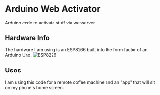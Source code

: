 # Arduino Web Activator
Arduino code to activate stuff via webserver.
## Hardware Info
The hardware I am using is an ESP8266 built into the form factor of an Arduino Uno.
![ESP8226](https://images-na.ssl-images-amazon.com/images/I/61FPQpcviUL._SL1010_.jpg "ESP8266")
## Uses
I am using this code for a remote coffee machine and an "app" that will sit on my phone's home screen.
